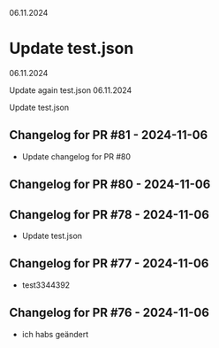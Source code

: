 06.11.2024

# Update test.json

06.11.2024

Update again test.json
06.11.2024

Update test.json
## Changelog for PR #81 - 2024-11-06

- Update changelog for PR #80
## Changelog for PR #80 - 2024-11-06


## Changelog for PR #78 - 2024-11-06

- Update test.json
## Changelog for PR #77 - 2024-11-06

- test3344392
## Changelog for PR #76 - 2024-11-06

- ich habs geändert

